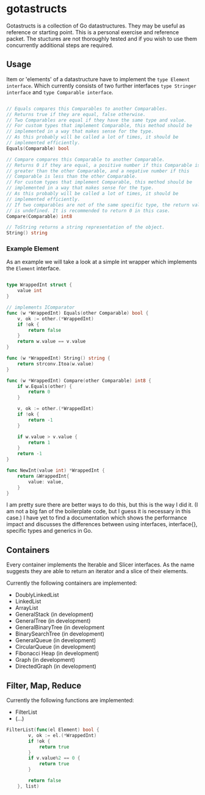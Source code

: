 # gotastructs

Gotastructs is a collection of Go datastructures.
They may be useful as reference or starting point.
This is a personal exercise and reference packet.
The stuctures are not thoroughly tested and if you
wish to use them concurrently additional steps are required.

## Usage

Item or 'elements' of a datastructure have to implement the `type Element interface`.
Which currently consists of two further interfaces `type Stringer interface` and `type Comparable interface`.
```go

// Equals compares this Comparables to another Comparables.
// Returns true if they are equal, false otherwise.
// Two Comparables are equal if they have the same type and value.
// For custom types that implement Comparable, this method should be
// implemented in a way that makes sense for the type.
// As this probably will be called a lot of times, it should be
// implemented efficiently.
Equals(Comparable) bool

```

```go
// Compare compares this Comparable to another Comparable.
// Returns 0 if they are equal, a positive number if this Comparable is
// greater than the other Comparable, and a negative number if this
// Comparable is less than the other Comparable.
// For custom types that implement Comparable, this method should be
// implemented in a way that makes sense for the type.
// As this probably will be called a lot of times, it should be
// implemented efficiently.
// If two comparables are not of the same specific type, the return value
// is undefined. It is recommended to return 0 in this case.
Compare(Comparable) int8 
```

```go
// ToString returns a string representation of the object. 
String() string

```

### Example Element

As an example we will take a look at a simple int wrapper which implements the `Element` interface.
```go

type WrappedInt struct {
	value int
}

// implements IComparator
func (w *WrappedInt) Equals(other Comparable) bool {
	v, ok := other.(*WrappedInt)
	if !ok {
		return false
	}
	return w.value == v.value
}

func (w *WrappedInt) String() string {
	return strconv.Itoa(w.value)
}

func (w *WrappedInt) Compare(other Comparable) int8 {
	if w.Equals(other) {
		return 0
	}

	v, ok := other.(*WrappedInt)
	if !ok {
		return -1
	}

	if w.value > v.value {
		return 1
	}
	return -1
}

func NewInt(value int) *WrappedInt {
	return &WrappedInt{
		value: value,
	}
}


```

I am pretty sure there are better ways to do this, but this is the way I did it.
(I am not a big fan of the boilerplate code, but I guess it is necessary in this case.)
I have yet to find a documentation which shows the performance impact and discusses the
differences between using interfaces, interface{}, specific types and generics in Go.

## Containers

Every container implements the Iterable and Slicer interfaces.
As the name suggests they are able to return an iterator and a slice of their elements.

Currently the following containers are implemented:
- DoublyLinkedList
- LinkedList
- ArrayList
- GeneralStack (in development)
- GeneralTree (in development)
- GeneralBinaryTree (in development
- BinarySearchTree (in development)
- GeneralQueue (in development)
- CircularQueue (in development)
- Fibonacci Heap (in development)
- Graph (in development)
- DirectedGraph (in development)

## Filter, Map, Reduce

Currently the following functions are implemented:
- FilterList
- (...)

```go
FilterList(func(el Element) bool {
		v, ok := el.(*WrappedInt)
		if !ok {
			return true
		}
		if v.value%2 == 0 {
			return true
		}

		return false
	}, list)
```

